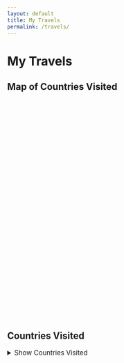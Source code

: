 ```yaml
---
layout: default
title: My Travels
permalink: /travels/
---
```


# My Travels


## Map of Countries Visited

<div id="travel-map" style="height: 500px; margin-bottom: 2em;"></div>

<!-- Google Maps JS API -->
<script>
const visitedCountries = [
  { name: "USA", lat: 39.8283, lng: -98.5795 },
  { name: "Canada", lat: 56.1304, lng: -106.3468 },
  { name: "Germany", lat: 51.1657, lng: 10.4515 },
  { name: "Netherlands", lat: 52.1326, lng: 5.2913 },
  { name: "Spain", lat: 40.4637, lng: -3.7492 },
  { name: "UK", lat: 55.3781, lng: -3.4360 },
  { name: "Switzerland", lat: 46.8182, lng: 8.2275 },
  { name: "France", lat: 46.6034, lng: 1.8883 },
  { name: "Belgium", lat: 50.5039, lng: 4.4699 },
  { name: "Denmark", lat: 56.2639, lng: 9.5018 },
  { name: "Portugal", lat: 39.3999, lng: -8.2245 },
  { name: "Italy", lat: 41.8719, lng: 12.5674 },
  { name: "Vatican City", lat: 41.9029, lng: 12.4534 },
  { name: "Czech", lat: 49.8175, lng: 15.4730 },
  { name: "Austria", lat: 47.5162, lng: 14.5501 },
  { name: "Hungary", lat: 47.1625, lng: 19.5033 },
  { name: "Israel", lat: 31.0461, lng: 34.8516 },
  { name: "China", lat: 35.8617, lng: 104.1954 },
  { name: "Panama", lat: 8.5380, lng: -80.7821 },
  { name: "Mexico", lat: 23.6345, lng: -102.5528 },
  { name: "Thailand", lat: 15.8700, lng: 100.9925 },
  { name: "Cambodia", lat: 12.5657, lng: 104.9910 },
  { name: "Viet Nam", lat: 14.0583, lng: 108.2772 },
  { name: "Korea", lat: 35.9078, lng: 127.7669 },
  { name: "Monaco", lat: 43.7384, lng: 7.4246 },
  { name: "Japan", lat: 36.2048, lng: 138.2529 },
  { name: "Brazil", lat: -14.2350, lng: -51.9253 },
  { name: "Peru", lat: -9.1900, lng: -75.0152 },
  { name: "Colombia", lat: 4.5709, lng: -74.2973 },
  { name: "Argentina", lat: -38.4161, lng: -63.6167 },
  { name: "Chile", lat: -35.6751, lng: -71.5430 },
  { name: "Sweden", lat: 60.1282, lng: 18.6435 },
  { name: "Finland", lat: 61.9241, lng: 25.7482 },
  { name: "Estonia", lat: 58.5953, lng: 25.0136 },
  { name: "Latvia", lat: 56.8796, lng: 24.6032 },
  { name: "Lithuania", lat: 55.1694, lng: 23.8813 },
  { name: "Poland", lat: 51.9194, lng: 19.1451 },
  { name: "Slovakia", lat: 48.6690, lng: 19.6990 },
  { name: "Serbia", lat: 44.0165, lng: 21.0059 },
  { name: "Bulgaria", lat: 42.7339, lng: 25.4858 },
  { name: "Greece", lat: 39.0742, lng: 21.8243 },
  { name: "Morocco", lat: 31.7917, lng: -7.0926 },
  { name: "Romania", lat: 45.9432, lng: 24.9668 },
  { name: "Ireland", lat: 53.4129, lng: -8.2439 },
  { name: "Albania", lat: 41.1533, lng: 20.1683 },
  { name: "Montenegro", lat: 42.7087, lng: 19.3744 },
  { name: "Croatia", lat: 45.1000, lng: 15.2000 },
  { name: "Bosnia and Herzegovina", lat: 43.9159, lng: 17.6791 },
  { name: "Turkey", lat: 38.9637, lng: 35.2433 },
  { name: "Malta", lat: 35.9375, lng: 14.3754 },
  { name: "Luxembourg", lat: 49.8153, lng: 6.1296 },
  { name: "Macedonia", lat: 41.6086, lng: 21.7453 },
  { name: "Laos", lat: 19.8563, lng: 102.4955 },
  { name: "Georgia", lat: 42.3154, lng: 43.3569 },
  { name: "Azerbaijan", lat: 40.1431, lng: 47.5769 },
  { name: "Uzbekistan", lat: 41.3775, lng: 64.5853 },
  { name: "Kazakhstan", lat: 48.0196, lng: 66.9237 }
];

function initMap() {
  var map = new google.maps.Map(document.getElementById('travel-map'), {
    zoom: 2,
    center: {lat: 20, lng: 0},
    mapTypeId: 'terrain'
  });

  visitedCountries.forEach(function(country) {
    new google.maps.Marker({
      position: {lat: country.lat, lng: country.lng},
      map: map,
      title: country.name
    });
  });
}
window.initMap = initMap;
</script>
<script async defer src="https://maps.googleapis.com/maps/api/js?key=AIzaSyDAmbs-168EHpvMvoOP30CYWP3X3yCLJ38&callback=initMap"></script>


## Countries Visited

<details>
  <summary style="font-size:1.1em; cursor:pointer;">Show Countries Visited</summary>
  <ol style="margin-top:1em;">
    <li>USA</li>
    <li>Canada</li>
    <li>Germany</li>
    <li>Netherlands</li>
    <li>Spain</li>
    <li>UK</li>
    <li>Switzerland</li>
    <li>France</li>
    <li>Belgium</li>
    <li>Denmark</li>
    <li>Portugal</li>
    <li>Italy</li>
    <li>Vatican City</li>
    <li>Czech</li>
    <li>Austria</li>
    <li>Hungary</li>
    <li>Israel</li>
    <li>China</li>
    <li>Panama</li>
    <li>Mexico</li>
    <li>Thailand</li>
    <li>Cambodia</li>
    <li>Viet Nam</li>
    <li>Korea</li>
    <li>Monaco</li>
    <li>Japan</li>
    <li>Brazil</li>
    <li>Peru</li>
    <li>Colombia</li>
    <li>Argentina</li>
    <li>Chile</li>
    <li>Sweden</li>
    <li>Finland</li>
    <li>Estonia</li>
    <li>Latvia</li>
    <li>Lithuania</li>
    <li>Poland</li>
    <li>Slovakia</li>
    <li>Serbia</li>
    <li>Bulgaria</li>
    <li>Greece</li>
    <li>Morocco</li>
    <li>Romania</li>
    <li>Ireland</li>
    <li>Albania</li>
    <li>Montenegro</li>
    <li>Croatia</li>
    <li>Bosnia and Herzegovina</li>
    <li>Turkey</li>
    <li>Malta</li>
    <li>Luxembourg</li>
    <li>Macedonia</li>
    <li>Laos</li>
    <li>Georgia</li>
    <li>Azerbaijan</li>
    <li>Uzbekistan</li>
    <li>Kazakhstan</li>
  </ol>
</details>
